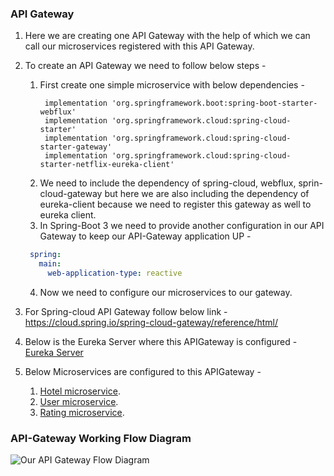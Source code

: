 ### API Gateway 
1. Here we are creating one API Gateway with the help of which we can call our microservices registered with this API Gateway.
2. To create an API Gateway we need to follow below steps -
   1. First create one simple microservice with below dependencies -
      ```
       implementation 'org.springframework.boot:spring-boot-starter-webflux'
       implementation 'org.springframework.cloud:spring-cloud-starter'
       implementation 'org.springframework.cloud:spring-cloud-starter-gateway'
       implementation 'org.springframework.cloud:spring-cloud-starter-netflix-eureka-client'
       ```
   2. We need to include the dependency of spring-cloud, webflux, sprin-cloud-gateway but here we are also including the
      dependency of eureka-client because we need to register this gateway as well to eureka client.
   3. In Spring-Boot 3 we need to provide another configuration in our API Gateway to keep our API-Gateway application UP -
   ```yaml
    spring:
      main:
        web-application-type: reactive
    ```
   4.  Now we need to configure our microservices to our gateway.
3. For Spring-cloud API Gateway follow below link -  
   https://cloud.spring.io/spring-cloud-gateway/reference/html/

4. Below is the Eureka Server where this APIGateway is configured -  
   [Eureka Server](https://github.com/ayushdgupta/SpringBoot3-Eureka-Service-Microservice)
5. Below Microservices are configured to this APIGateway -  
   1. [Hotel microservice](https://github.com/ayushdgupta/SpringBoot3-Hotel-Microservice).
   2. [User microservice](https://github.com/ayushdgupta/SpringBoot3-User-Microservice/tree/master).
   3. [Rating microservice](https://github.com/ayushdgupta/SpringBoot3-Rating-Microservice).

### API-Gateway Working Flow Diagram
![Our API Gateway Flow Diagram](src/main/resources/images/APIGateway.png)
